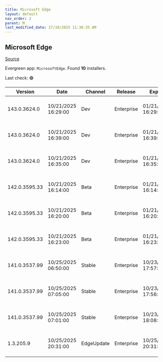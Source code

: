 ```yaml
---
title: Microsoft Edge
layout: default
nav_order: 2
parent: M
last_modified_date: 27/10/2025 11:30:35 AM
---
```


## Microsoft Edge

[Source](https://www.microsoft.com/edge)

Evergreen app: `MicrosoftEdge`. Found **10** installers.

Last check: 🟢

| Version       | Date                | Channel    | Release    | Expiry              | SHA256                                                           | Size   | Architecture | Type | URI                                                                                                                                                                                                                                                                                                                    |
| ------------- | ------------------- | ---------- | ---------- | ------------------- | ---------------------------------------------------------------- | ------ | ------------ | ---- | ---------------------------------------------------------------------------------------------------------------------------------------------------------------------------------------------------------------------------------------------------------------------------------------------------------------------- |
| 143.0.3624.0  | 10/21/2025 16:29:00 | Dev        | Enterprise | 01/21/2026 16:29:00 | 9567107BD7631636A997B11B1CC7048A04EDE4F32A922505172881651305AFED | 188.23 | arm64        | msi  | [https://msedge.sf.dl.delivery.mp.microsoft.com/filestreamingservice/files/90ce2655-2c62-426e-81ea-8f56e128ee61/MicrosoftEdgeDevEnterpriseARM64.msi](https://msedge.sf.dl.delivery.mp.microsoft.com/filestreamingservice/files/90ce2655-2c62-426e-81ea-8f56e128ee61/MicrosoftEdgeDevEnterpriseARM64.msi)               |
| 143.0.3624.0  | 10/21/2025 16:39:00 | Dev        | Enterprise | 01/21/2026 16:39:00 | A8BD54670072BF3A6E037C5FEEC681720C7070919E05D3434C1C76C67D47B629 | 183.5  | x64          | msi  | [https://msedge.sf.dl.delivery.mp.microsoft.com/filestreamingservice/files/6d4c7df3-b616-4320-9c3c-bc408187c4f4/MicrosoftEdgeDevEnterpriseX64.msi](https://msedge.sf.dl.delivery.mp.microsoft.com/filestreamingservice/files/6d4c7df3-b616-4320-9c3c-bc408187c4f4/MicrosoftEdgeDevEnterpriseX64.msi)                   |
| 143.0.3624.0  | 10/21/2025 16:35:00 | Dev        | Enterprise | 01/21/2026 16:35:00 | 72695B890FC7F43364B03318B5464B4605432F7C73F2EE07406E647697DCBD8C | 163.53 | x86          | msi  | [https://msedge.sf.dl.delivery.mp.microsoft.com/filestreamingservice/files/cf419c57-f273-42fb-8c84-41354c7a9986/MicrosoftEdgeDevEnterpriseX86.msi](https://msedge.sf.dl.delivery.mp.microsoft.com/filestreamingservice/files/cf419c57-f273-42fb-8c84-41354c7a9986/MicrosoftEdgeDevEnterpriseX86.msi)                   |
| 142.0.3595.33 | 10/21/2025 16:14:00 | Beta       | Enterprise | 01/21/2026 16:14:00 | 00586C577C9808A60E7A563BDFFC0A8853A1526B3092669E14F3CA39E30AF248 | 187.68 | arm64        | msi  | [https://msedge.sf.dl.delivery.mp.microsoft.com/filestreamingservice/files/556372bf-d3bb-4808-bed6-86f177c3b375/MicrosoftEdgeBetaEnterpriseARM64.msi](https://msedge.sf.dl.delivery.mp.microsoft.com/filestreamingservice/files/556372bf-d3bb-4808-bed6-86f177c3b375/MicrosoftEdgeBetaEnterpriseARM64.msi)             |
| 142.0.3595.33 | 10/21/2025 16:20:00 | Beta       | Enterprise | 01/21/2026 16:20:00 | 6C4644E950FB2DACFFCF1595FB34D5E24A72E699B0A94C7703C415CFE9D8F08F | 182.93 | x64          | msi  | [https://msedge.sf.dl.delivery.mp.microsoft.com/filestreamingservice/files/6e9157bb-00d2-4fdd-b9a5-a31ddb0d84a7/MicrosoftEdgeBetaEnterpriseX64.msi](https://msedge.sf.dl.delivery.mp.microsoft.com/filestreamingservice/files/6e9157bb-00d2-4fdd-b9a5-a31ddb0d84a7/MicrosoftEdgeBetaEnterpriseX64.msi)                 |
| 142.0.3595.33 | 10/21/2025 16:23:00 | Beta       | Enterprise | 01/21/2026 16:23:00 | 852269977D2A18A9433FBC9FDD3F5BD928251AAD0AA19022FF69D174ECF61A9F | 163.59 | x86          | msi  | [https://msedge.sf.dl.delivery.mp.microsoft.com/filestreamingservice/files/99bca7ff-ff8f-49e8-9409-42ef59fbd8db/MicrosoftEdgeBetaEnterpriseX86.msi](https://msedge.sf.dl.delivery.mp.microsoft.com/filestreamingservice/files/99bca7ff-ff8f-49e8-9409-42ef59fbd8db/MicrosoftEdgeBetaEnterpriseX86.msi)                 |
| 141.0.3537.99 | 10/25/2025 06:50:00 | Stable     | Enterprise | 10/23/2026 17:57:00 | 26CD9F5FAB1E44D5D60C806E987EFC8CA30FA1324B5894399C6071BB8BD6E733 | 188.55 | arm64        | msi  | [https://msedge.sf.dl.delivery.mp.microsoft.com/filestreamingservice/files/31705af4-c223-415d-9110-56acd078abdb/MicrosoftEdgeEnterpriseARM64.msi](https://msedge.sf.dl.delivery.mp.microsoft.com/filestreamingservice/files/31705af4-c223-415d-9110-56acd078abdb/MicrosoftEdgeEnterpriseARM64.msi)                     |
| 141.0.3537.99 | 10/25/2025 07:05:00 | Stable     | Enterprise | 10/23/2026 17:56:00 | 37214525E8A573AD9A8E4E8EF3CD7B3452496A13FF4611471FE2CA62ED51CF6E | 183.93 | x64          | msi  | [https://msedge.sf.dl.delivery.mp.microsoft.com/filestreamingservice/files/7c2821c1-1f64-440d-bd8b-a9f566748f12/MicrosoftEdgeEnterpriseX64.msi](https://msedge.sf.dl.delivery.mp.microsoft.com/filestreamingservice/files/7c2821c1-1f64-440d-bd8b-a9f566748f12/MicrosoftEdgeEnterpriseX64.msi)                         |
| 141.0.3537.99 | 10/25/2025 07:01:00 | Stable     | Enterprise | 10/23/2026 18:08:00 | DF237108E87BD851DCDFCE7549A98B2C5B37C55ADDB2D8952C67901A80BAB73C | 163.54 | x86          | msi  | [https://msedge.sf.dl.delivery.mp.microsoft.com/filestreamingservice/files/44b088d1-0ae5-41c1-a15c-97f01fdfcda3/MicrosoftEdgeEnterpriseX86.msi](https://msedge.sf.dl.delivery.mp.microsoft.com/filestreamingservice/files/44b088d1-0ae5-41c1-a15c-97f01fdfcda3/MicrosoftEdgeEnterpriseX86.msi)                         |
| 1.3.205.9     | 10/25/2025 20:31:00 | EdgeUpdate | Enterprise | 10/25/2026 20:31:00 | 367FC3648EE66E9171B34CE96EB4F3A474A69442328BC95910FCC2BE37D47305 | 1.61   | x86          | exe  | [https://msedge.sf.dl.delivery.mp.microsoft.com/filestreamingservice/files/97c60cfe-1daa-4075-b6bf-23250bc85097/MicrosoftEdgeUpdateSetup_X86_1.3.205.9.exe](https://msedge.sf.dl.delivery.mp.microsoft.com/filestreamingservice/files/97c60cfe-1daa-4075-b6bf-23250bc85097/MicrosoftEdgeUpdateSetup_X86_1.3.205.9.exe) |
